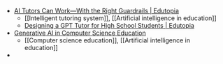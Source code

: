 - [AI Tutors Can Work—With the Right Guardrails | Edutopia](https://www.edutopia.org/article/ai-tutors-work-guardrails/)
	- [[Intelligent tutoring system]], [[Artificial intelligence in education]]
	- [Designing a GPT Tutor for High School Students | Edutopia](https://www.edutopia.org/article/designing-gpt-tutor)
- [Generative AI in Computer Science Education](https://www.cambridge.org/core/elements/generative-ai-in-computer-science-education/0A22106CBD7FCB391FD120C56E21420F)
	- [[Computer science education]], [[Artificial intelligence in education]]
-